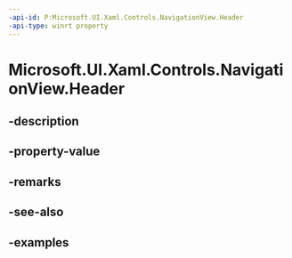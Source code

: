 ```yaml
---
-api-id: P:Microsoft.UI.Xaml.Controls.NavigationView.Header
-api-type: winrt property
---
```


<!-- Property syntax.
public object Header { get;  set; }
-->

# Microsoft.UI.Xaml.Controls.NavigationView.Header

## -description

## -property-value

## -remarks

## -see-also

## -examples


